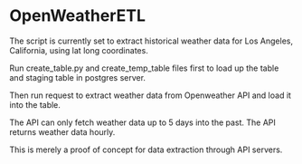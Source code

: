 # OpenWeatherETL

The script is currently set to extract historical weather data for Los Angeles, California, using lat long coordinates.

Run create_table.py and create_temp_table files first to load up the table and staging table in postgres server.

Then run request to extract weather data from Openweather API and load it into the table.

The API can only fetch weather data up to 5 days into the past.  The API returns weather data hourly. 

This is merely a proof of concept for data extraction through API servers.
